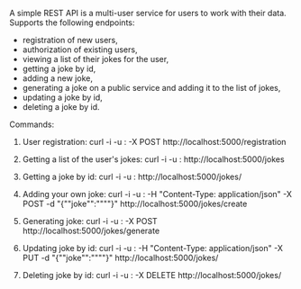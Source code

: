 A simple REST API is a multi-user service for users to work with their data. Supports the following endpoints: 
- registration of new users, 
- authorization of existing users, 
- viewing a list of their jokes for the user,
- getting a joke by id,
- adding a new joke,
- generating a joke on a public service and adding it to the list of jokes,
- updating a joke by id,
- deleting a joke by id.

Commands:

1. User registration:
curl -i -u <USERNAME>:<PASSWORD> -X POST http://localhost:5000/registration

2. Getting a list of the user's jokes:
curl -i -u <USERNAME>:<PASSWORD> http://localhost:5000/jokes

3. Getting a joke by id:
curl -i -u <USERNAME>:<PASSWORD> http://localhost:5000/jokes/<IDJOKE>

4. Adding your own joke:
curl -i -u <USERNAME>:<PASSWORD> -H "Content-Type: application/json" -X POST -d "{""joke"":""<TEXTOFJOKE>""}" http://localhost:5000/jokes/create

5. Generating joke:
curl -i -u <USERNAME>:<PASSWORD> -X POST http://localhost:5000/jokes/generate

6. Updating joke by id:
curl -i -u <USERNAME>:<PASSWORD> -H "Content-Type: application/json" -X PUT -d "{""joke"":""<TEXTOFJOKE>""}" http://localhost:5000/jokes/<IDJOKE>

7. Deleting joke by id:
curl -i -u <USERNAME>:<PASSWORD> -X DELETE http://localhost:5000/jokes/<IDJOKE>
